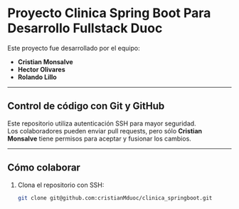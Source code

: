 # Proyecto Clinica Spring Boot Para Desarrollo Fullstack Duoc

Este proyecto fue desarrollado por el equipo:

- **Cristian Monsalve**  
- **Hector Olivares**  
- **Rolando Lillo**

---

## Control de código con Git y GitHub

Este repositorio utiliza autenticación SSH para mayor seguridad.  
Los colaboradores pueden enviar pull requests, pero sólo **Cristian Monsalve** tiene permisos para aceptar y fusionar los cambios.

---

## Cómo colaborar

1. Clona el repositorio con SSH:  
   ```bash
   git clone git@github.com:cristianMduoc/clinica_springboot.git
